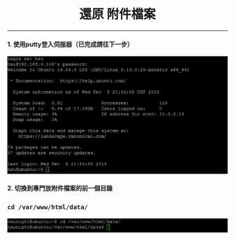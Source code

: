 # **<center>還原 附件檔案</center>**

---

#### 1. 使用putty登入伺服器（已完成請往下一步）
![](../img/inst_part1/part1_4.png)

#### 2. 切換到專門放附件檔案的前一個目錄
### ```cd /var/www/html/data/```
![](../img/bkup_part3/part3_1.png)